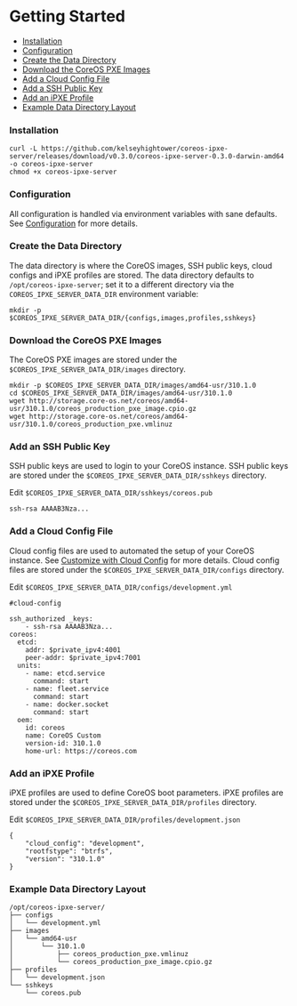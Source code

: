 # Getting Started

- [Installation](#installation)
- [Configuration](#configuration)
- [Create the Data Directory](#create-the-data-directory) 
- [Download the CoreOS PXE Images](#download-the-coreos-pxe-images)
- [Add a Cloud Config File](#add-a-cloud-config-file)
- [Add a SSH Public Key](#add-an-ssh-public-key)
- [Add an iPXE Profile](#add-an-ipxe-profile)
- [Example Data Directory Layout](#example-data-directory-layout)

### Installation

```
curl -L https://github.com/kelseyhightower/coreos-ipxe-server/releases/download/v0.3.0/coreos-ipxe-server-0.3.0-darwin-amd64 -o coreos-ipxe-server
chmod +x coreos-ipxe-server
```

### Configuration

All configuration is handled via environment variables with sane defaults. See [Configuration](configuration.md) for more details.


### Create the Data Directory

The data directory is where the CoreOS images, SSH public keys, cloud configs and iPXE profiles are stored. The data directory defaults to `/opt/coreos-ipxe-server`; set it to a different directory via the `COREOS_IPXE_SERVER_DATA_DIR` environment variable:

```
mkdir -p $COREOS_IPXE_SERVER_DATA_DIR/{configs,images,profiles,sshkeys}
```

### Download the CoreOS PXE Images

The CoreOS PXE images are stored under the `$COREOS_IPXE_SERVER_DATA_DIR/images` directory.

```
mkdir -p $COREOS_IPXE_SERVER_DATA_DIR/images/amd64-usr/310.1.0
cd $COREOS_IPXE_SERVER_DATA_DIR/images/amd64-usr/310.1.0
wget http://storage.core-os.net/coreos/amd64-usr/310.1.0/coreos_production_pxe_image.cpio.gz
wget http://storage.core-os.net/coreos/amd64-usr/310.1.0/coreos_production_pxe.vmlinuz
```

### Add an SSH Public Key

SSH public keys are used to login to your CoreOS instance. SSH public keys are stored under the `$COREOS_IPXE_SERVER_DATA_DIR/sshkeys` directory.

Edit `$COREOS_IPXE_SERVER_DATA_DIR/sshkeys/coreos.pub`

```
ssh-rsa AAAAB3Nza...
```

### Add a Cloud Config File

Cloud config files are used to automated the setup of your CoreOS instance. See [Customize with Cloud Config](https://coreos.com/docs/cluster-management/setup/cloudinit-cloud-config/) for more details. Cloud config files are stored under the `$COREOS_IPXE_SERVER_DATA_DIR/configs` directory.

Edit `$COREOS_IPXE_SERVER_DATA_DIR/configs/development.yml`

```
#cloud-config

ssh_authorized _keys:
    - ssh-rsa AAAAB3Nza...
coreos:
  etcd:
    addr: $private_ipv4:4001
    peer-addr: $private_ipv4:7001
  units:
    - name: etcd.service
      command: start
    - name: fleet.service
      command: start
    - name: docker.socket
      command: start
  oem:
    id: coreos
    name: CoreOS Custom
    version-id: 310.1.0
    home-url: https://coreos.com
```

### Add an iPXE Profile

iPXE profiles are used to define CoreOS boot parameters. iPXE profiles are stored under the `$COREOS_IPXE_SERVER_DATA_DIR/profiles` directory.

Edit `$COREOS_IPXE_SERVER_DATA_DIR/profiles/development.json` 

```
{
	"cloud_config": "development",
	"rootfstype": "btrfs",
	"version": "310.1.0"
}
```

### Example Data Directory Layout

```
/opt/coreos-ipxe-server/
├── configs
│   └── development.yml
├── images
│   └── amd64-usr
│       └── 310.1.0
│           ├── coreos_production_pxe.vmlinuz
│           └── coreos_production_pxe_image.cpio.gz
├── profiles
│   └── development.json
└── sshkeys
    └── coreos.pub
```
